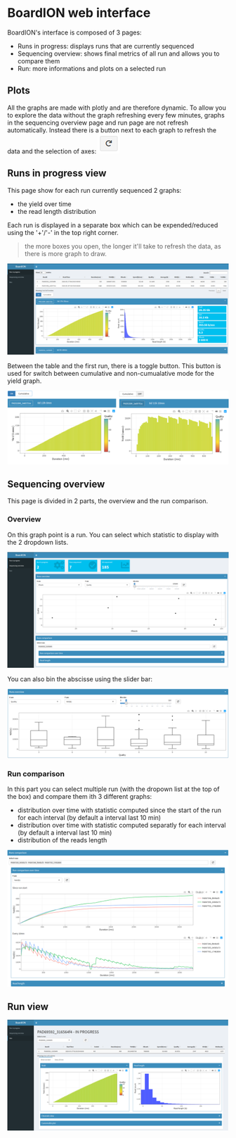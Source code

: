 # BoardION web interface

BoardION's interface is composed of 3 pages:
- Runs in progress: displays runs that are currently sequenced
- Sequencing overview: shows final metrics of all run and allows you to compare them
- Run: more informations and plots on a selected run

## Plots

All the graphs are made with plotly and are therefore dynamic. To allow you to explore the data without the graph refreshing every few minutes, graphs in the sequencing overview page and run page are not refresh automatically. Instead there is a button next to each graph to refresh the data and the selection of axes: ![refresh](images/refresh.png)

## Runs in progress view

This page show for each run currently sequenced 2 graphs:
- the yield over time
- the read length distribution

Each run is displayed in a separate box which can be expended/reduced using the '+'/'-' in the top right corner.

> the more boxes you open, the longer it'll take to refresh the data, as there is more graph to draw.

![runs in progress tab](images/tabRunInProgress.png)

Between the table and the first run, there is a toggle button. This button is used for switch between cumulative and non-cumualative mode for the yield graph.

![toggle cumulative](images/tabRunInProgress_toggle.png)

## Sequencing overview

This page is divided in 2 parts, the overview and the run comparison.

### Overview

On this graph point is a run. You can select which statistic to display with the 2 dropdown lists.

![overview tab](images/tabOverview.png)

You can also bin the abscisse using the slider bar:

![overview tab](images/runOverview_bin.png)

### Run comparison

In this part you can select multiple run (with the dropown list at the top of the box) and compare them ith 3 different graphs:
- distribution over time with statistic computed since the start of the run for each interval (by default a interval last 10 min)
- distribution over time with statistic computed separatly for each interval (by default a interval last 10 min)
- distribution of the reads length

![run comparison](images/runComparison.png)

## Run view

![runs tab](images/tabRun.png)

